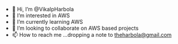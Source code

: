 - 👋 Hi, I’m @VikalpHarbola
- 👀 I’m interested in AWS
- 🌱 I’m currently learning AWS
- 💞️ I’m looking to collaborate on AWS based projects
- 📫 How to reach me ...dropping a note to theharbola@gmail.com

<!---
VikalpHarbola/VikalpHarbola is a ✨ special ✨ repository because its `README.md` (this file) appears on your GitHub profile.
You can click the Preview link to take a look at your changes.
--->
